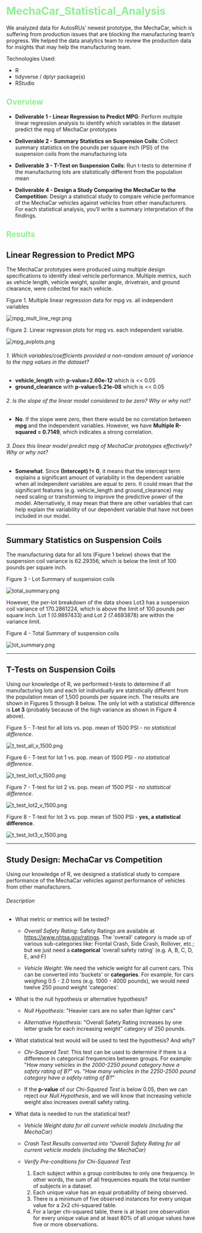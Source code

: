 # <span style="color: lightgreen;">MechaCar_Statistical_Analysis</span>

We analyzed data for AutosRUs’ newest prototype, the MechaCar, which is suffering from production issues that are blocking the manufacturing team’s progress. We helped the data analytics team to review the production data for insights that may help the manufacturing team.

Technologies Used:
- R
- tidyverse / dplyr package(s)
- RStudio

## <span style="color: lightgreen;">Overview</span>

- **Deliverable 1 - Linear Regression to Predict MPG**: Perform multiple linear regression analysis to identify which variables in the dataset predict the mpg of MechaCar prototypes

- **Deliverable 2 - Summary Statistics on Suspension Coils**: Collect summary statistics on the pounds per square inch (PSI) of the suspension coils from the manufacturing lots

- **Deliverable 3 - T-Test on Suspension Coils**: Run t-tests to determine if the manufacturing lots are statistically different from the population mean

- **Deliverable 4 - Design a Study Comparing the MechaCar to the Competition**: Design a statistical study to compare vehicle performance of the MechaCar vehicles against vehicles from other manufacturers. For each statistical analysis, you’ll write a summary interpretation of the findings.


## <span style="color: lightgreen;">Results</span>


## Linear Regression to Predict MPG

The MechaCar prototypes were produced using multiple design specifications to identify ideal vehicle performance. Multiple metrics, such as vehicle length, vehicle weight, spoiler angle, drivetrain, and ground clearance, were collected for each vehicle.

Figure 1. Multiple linear regression data for mpg vs. all independent variables

![mpg_mult_line_regr.png](Images/mpg_mult_lin_regr.png)

Figure 2. Linear regresson plots for mpg vs. each independent variable.

![mpg_avplots.png](Images/mpg_avplots.png)

###### 1. Which variables/coefficients provided a non-random amount of variance to the mpg values in the dataset?

- **vehicle_length** with **p-value=2.60e-12** which is << 0.05
- **ground_clearance** with **p-value=5.21e-08** which is << 0.05

###### 2. Is the slope of the linear model considered to be zero? Why or why not?

- **No**. If the slope were zero, then there would be no correlation between **mpg** and the independent variables. However, we have **Multiple R-squared = 0.7149**, which indicates a strong correlation.

###### 3. Does this linear model predict mpg of MechaCar prototypes effectively? Why or why not?

- **Somewhat**. Since **(Intercept) != 0**, it means that the intercept term explains a significant amount of variability in the dependent variable when all independent variables are equal to zero. It could mean that the significant features (e.g. vehicle_length and ground_clearance) may need scaling or transforming to improve the predictive power of the model. Alternatively, it may mean that there are other variables that can help explain the variability of our dependent variable that have not been included in our model.

<hr>

## Summary Statistics on Suspension Coils

The manufacturing data for all lots (Figure 1 below) shows that the suspension coil variance is 62.29356, which is below the limit of 100 pounds per square inch.

Figure 3 - Lot Summary of suspension coils

![total_summary.png](Images/total_summary.png)

However, the per-lot breakdown of the data shows Lot3 has a suspension coil variance of 170.2861224, which is above the limit of 100 pounds per square inch. Lot 1 (0.9897433) and Lot 2 (7.4693878) are within the variance limit.

Figure 4 - Total Summary of suspension coils

![lot_summary.png](Images/lot_summary.png)

<hr>

## T-Tests on Suspension Coils

Using our knowledge of R, we performed t-tests to determine if all manufacturing lots and each lot individually are statistically different from the population mean of 1,500 pounds per square inch. The results are shown in Figures 5 through 8 below. The only lot with a statistical difference is **Lot 3** (probably because of the high variance as shown in Figure 4 above).

Figure 5 - T-test for all lots vs. pop. mean of 1500 PSI - *no statistical difference*.

![t_test_all_v_1500.png](Images/t_test_all_v_1500.png)

Figure 6 - T-test for lot 1 vs. pop. mean of 1500 PSI - *no statistical difference*.

![t_test_lot1_v_1500.png](Images/t_test_lot1_v_1500.png)

Figure 7 - T-test for lot 2 vs. pop. mean of 1500 PSI - *no statistical difference*.

![t_test_lot2_v_1500.png](Images/t_test_lot2_v_1500.png)

Figure 8 - T-test for lot 3 vs. pop. mean of 1500 PSI - **yes, a statistical difference**.

![t_test_lot3_v_1500.png](Images/t_test_lot3_v_1500.png)

<hr>

## Study Design: MechaCar vs Competition

Using our knowledge of R, we designed a statistical study to compare performance of the MechaCar vehicles against performance of vehicles from other manufacturers.

###### Description

- What metric or metrics will be tested?

    - *Overall Safety Rating*: Safety Ratings are available at https://www.nhtsa.gov/ratings. The 'overall' category is made up of various sub-categories like: Frontal Crash, Side Crash, Rollover, etc.; but we just need a **categorical** 'overall safety rating' (e.g. A, B, C, D, E, and F)

    - *Vehicle Weight*: We need the vehicle weight for all current cars. This can be converted into 'buckets' or **categories**. For example, for cars weighing 0.5 - 2.0 tons (e.g. 1000 - 4000 pounds), we would need twelve 250 pound weight 'categories'.

- What is the null hypothesis or alternative hypothesis?

    - *Null Hypothesis*: "Heavier cars are no safer than lighter cars"

    - *Alternative Hypothesis*: "Overall Safety Rating increases by one letter grade for each increasing weight" category of 250 pounds.

- What statistical test would will be used to test the hypothesis? And why?

    - *Chi-Squared Test*: This test can be used to determine if there is a difference in categorical frequencies between groups. For example: "*How many vehicles in the 2000-2250 pound category have a safety rating of B?*" vs. "*How many vehicles in the 2250-2500 pound category have a safety rating of B?*"

    - If the **p-value** of our *Chi-Squared Test* is below 0.05, then we can reject our *Null Hypothesis*, and we will know that increasing vehicle weight also increases overall safety rating.

- What data is needed to run the statistical test?

    - *Vehicle Weight data for all current vehicle models (including the MechaCar)*

    - *Crash Test Results converted into "Overall Safety Rating for all current vehicle models (including the MechaCar)*

    - *Verify Pre-conditions for Chi-Squared Test*
      1. Each subject within a group contributes to only one frequency. In other words, the sum of all frequencies equals the total number of subjects in a dataset.
      2. Each unique value has an equal probability of being observed.
      3. There is a minimum of five observed instances for every unique value for a 2x2 chi-squared table.
      4. For a larger chi-squared table, there is at least one observation for every unique value and at least 80% of all unique values have five or more observations.


## <span style="color: lightgreen;">


